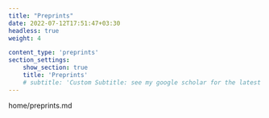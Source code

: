 ```yaml
---
title: "Preprints"
date: 2022-07-12T17:51:47+03:30
headless: true
weight: 4

content_type: 'preprints'
section_settings:
    show_section: true
    title: 'Preprints'
    # subtitle: 'Custom Subtitle: see my google scholar for the latest list'    
---
```


home/preprints.md